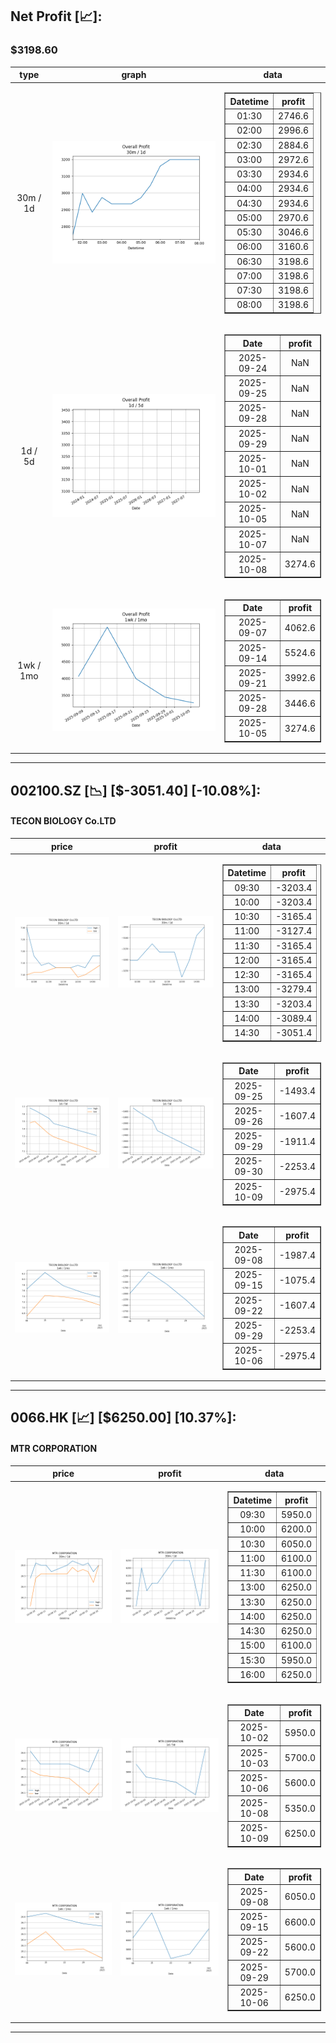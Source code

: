 ## Net Profit [📈]:
### $3198.60
|type|graph|data|
|:---:|:---:|:---:|
|30m / 1d|![net_profit](image/overall_30m-1d.png)|<table border="1" class="dataframe"> <thead> <tr style="text-align: center;"> <th>Datetime</th> <th>profit</th> </tr> </thead> <tbody> <tr> <td>01:30</td> <td>2746.6</td> </tr> <tr> <td>02:00</td> <td>2996.6</td> </tr> <tr> <td>02:30</td> <td>2884.6</td> </tr> <tr> <td>03:00</td> <td>2972.6</td> </tr> <tr> <td>03:30</td> <td>2934.6</td> </tr> <tr> <td>04:00</td> <td>2934.6</td> </tr> <tr> <td>04:30</td> <td>2934.6</td> </tr> <tr> <td>05:00</td> <td>2970.6</td> </tr> <tr> <td>05:30</td> <td>3046.6</td> </tr> <tr> <td>06:00</td> <td>3160.6</td> </tr> <tr> <td>06:30</td> <td>3198.6</td> </tr> <tr> <td>07:00</td> <td>3198.6</td> </tr> <tr> <td>07:30</td> <td>3198.6</td> </tr> <tr> <td>08:00</td> <td>3198.6</td> </tr> </tbody></table>|
|1d / 5d|![net_profit](image/overall_1d-5d.png)|<table border="1" class="dataframe"> <thead> <tr style="text-align: center;"> <th>Date</th> <th>profit</th> </tr> </thead> <tbody> <tr> <td>2025-09-24</td> <td>NaN</td> </tr> <tr> <td>2025-09-25</td> <td>NaN</td> </tr> <tr> <td>2025-09-28</td> <td>NaN</td> </tr> <tr> <td>2025-09-29</td> <td>NaN</td> </tr> <tr> <td>2025-10-01</td> <td>NaN</td> </tr> <tr> <td>2025-10-02</td> <td>NaN</td> </tr> <tr> <td>2025-10-05</td> <td>NaN</td> </tr> <tr> <td>2025-10-07</td> <td>NaN</td> </tr> <tr> <td>2025-10-08</td> <td>3274.6</td> </tr> </tbody></table>|
|1wk / 1mo|![net_profit](image/overall_1wk-1mo.png)|<table border="1" class="dataframe"> <thead> <tr style="text-align: center;"> <th>Date</th> <th>profit</th> </tr> </thead> <tbody> <tr> <td>2025-09-07</td> <td>4062.6</td> </tr> <tr> <td>2025-09-14</td> <td>5524.6</td> </tr> <tr> <td>2025-09-21</td> <td>3992.6</td> </tr> <tr> <td>2025-09-28</td> <td>3446.6</td> </tr> <tr> <td>2025-10-05</td> <td>3274.6</td> </tr> </tbody></table>|
---
## 002100.SZ [📉] [$-3051.40] [-10.08%]:
#### TECON BIOLOGY Co.LTD
|price|profit|data|
|:---:|:---:|:---:|
|![price](image/002100.SZ_30m-1d_price.png)|![profit](image/002100.SZ_30m-1d_profit.png)|<table border="1" class="dataframe"> <thead> <tr style="text-align: center;"> <th>Datetime</th> <th>profit</th> </tr> </thead> <tbody> <tr> <td>09:30</td> <td>-3203.4</td> </tr> <tr> <td>10:00</td> <td>-3203.4</td> </tr> <tr> <td>10:30</td> <td>-3165.4</td> </tr> <tr> <td>11:00</td> <td>-3127.4</td> </tr> <tr> <td>11:30</td> <td>-3165.4</td> </tr> <tr> <td>12:00</td> <td>-3165.4</td> </tr> <tr> <td>12:30</td> <td>-3165.4</td> </tr> <tr> <td>13:00</td> <td>-3279.4</td> </tr> <tr> <td>13:30</td> <td>-3203.4</td> </tr> <tr> <td>14:00</td> <td>-3089.4</td> </tr> <tr> <td>14:30</td> <td>-3051.4</td> </tr> </tbody></table>|
|![price](image/002100.SZ_1d-5d_price.png)|![profit](image/002100.SZ_1d-5d_profit.png)|<table border="1" class="dataframe"> <thead> <tr style="text-align: center;"> <th>Date</th> <th>profit</th> </tr> </thead> <tbody> <tr> <td>2025-09-25</td> <td>-1493.4</td> </tr> <tr> <td>2025-09-26</td> <td>-1607.4</td> </tr> <tr> <td>2025-09-29</td> <td>-1911.4</td> </tr> <tr> <td>2025-09-30</td> <td>-2253.4</td> </tr> <tr> <td>2025-10-09</td> <td>-2975.4</td> </tr> </tbody></table>|
|![price](image/002100.SZ_1wk-1mo_price.png)|![profit](image/002100.SZ_1wk-1mo_profit.png)|<table border="1" class="dataframe"> <thead> <tr style="text-align: center;"> <th>Date</th> <th>profit</th> </tr> </thead> <tbody> <tr> <td>2025-09-08</td> <td>-1987.4</td> </tr> <tr> <td>2025-09-15</td> <td>-1075.4</td> </tr> <tr> <td>2025-09-22</td> <td>-1607.4</td> </tr> <tr> <td>2025-09-29</td> <td>-2253.4</td> </tr> <tr> <td>2025-10-06</td> <td>-2975.4</td> </tr> </tbody></table>|
---
## 0066.HK [📈] [$6250.00] [10.37%]:
#### MTR CORPORATION
|price|profit|data|
|:---:|:---:|:---:|
|![price](image/0066.HK_30m-1d_price.png)|![profit](image/0066.HK_30m-1d_profit.png)|<table border="1" class="dataframe"> <thead> <tr style="text-align: center;"> <th>Datetime</th> <th>profit</th> </tr> </thead> <tbody> <tr> <td>09:30</td> <td>5950.0</td> </tr> <tr> <td>10:00</td> <td>6200.0</td> </tr> <tr> <td>10:30</td> <td>6050.0</td> </tr> <tr> <td>11:00</td> <td>6100.0</td> </tr> <tr> <td>11:30</td> <td>6100.0</td> </tr> <tr> <td>13:00</td> <td>6250.0</td> </tr> <tr> <td>13:30</td> <td>6250.0</td> </tr> <tr> <td>14:00</td> <td>6250.0</td> </tr> <tr> <td>14:30</td> <td>6250.0</td> </tr> <tr> <td>15:00</td> <td>6100.0</td> </tr> <tr> <td>15:30</td> <td>5950.0</td> </tr> <tr> <td>16:00</td> <td>6250.0</td> </tr> </tbody></table>|
|![price](image/0066.HK_1d-5d_price.png)|![profit](image/0066.HK_1d-5d_profit.png)|<table border="1" class="dataframe"> <thead> <tr style="text-align: center;"> <th>Date</th> <th>profit</th> </tr> </thead> <tbody> <tr> <td>2025-10-02</td> <td>5950.0</td> </tr> <tr> <td>2025-10-03</td> <td>5700.0</td> </tr> <tr> <td>2025-10-06</td> <td>5600.0</td> </tr> <tr> <td>2025-10-08</td> <td>5350.0</td> </tr> <tr> <td>2025-10-09</td> <td>6250.0</td> </tr> </tbody></table>|
|![price](image/0066.HK_1wk-1mo_price.png)|![profit](image/0066.HK_1wk-1mo_profit.png)|<table border="1" class="dataframe"> <thead> <tr style="text-align: center;"> <th>Date</th> <th>profit</th> </tr> </thead> <tbody> <tr> <td>2025-09-08</td> <td>6050.0</td> </tr> <tr> <td>2025-09-15</td> <td>6600.0</td> </tr> <tr> <td>2025-09-22</td> <td>5600.0</td> </tr> <tr> <td>2025-09-29</td> <td>5700.0</td> </tr> <tr> <td>2025-10-06</td> <td>6250.0</td> </tr> </tbody></table>|
---

